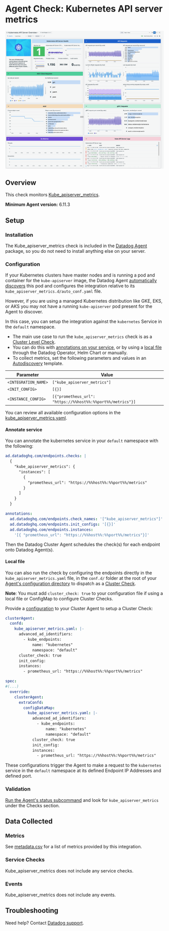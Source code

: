 # Agent Check: Kubernetes API server metrics

![Kubernetes API Server dashboard][1]

## Overview

This check monitors [Kube_apiserver_metrics][2].

**Minimum Agent version:** 6.11.3

## Setup

### Installation

The Kube_apiserver_metrics check is included in the [Datadog Agent][3] package, so you do not need to install anything else on your server.

### Configuration

If your Kubernetes clusters have master nodes and is running a pod and container for the `kube-apiserver` image, the Datadog Agent [automatically discovers][8] this pod and configures the integration relative to its `kube_apiserver_metrics.d/auto_conf.yaml` file. 

However, if you are using a managed Kubernetes distribution like GKE, EKS, or AKS you may not have a running `kube-apiserver` pod present for the Agent to discover. 

In this case, you can setup the integration against the `kubernetes` Service in the `default` namespace.

- The main use case to run the `kube_apiserver_metrics` check is as a [Cluster Level Check][4]. 
- You can do this with [annotations on your service](#annotate-service), or by using a [local file](#local-file) through the Datadog Operator, Helm Chart or manually. 
- To collect metrics, set the following parameters and values in an [Autodiscovery][8] template. 

| Parameter         | Value                                                                 |
|-------------------|-----------------------------------------------------------------------|
| `<INTEGRATION_NAME>`| `["kube_apiserver_metrics"]`                                            |
| `<INIT_CONFIG>`     | `[{}]`                                                                  |
| `<INSTANCE_CONFIG>` | `[{"prometheus_url": "https://%%host%%:%%port%%/metrics"}]` |

You can review all available configuration options in the [kube_apiserver_metrics.yaml][7].

#### Annotate service

You can annotate the kubernetes service in your `default` namespace with the following:

<!-- xxx tabs xxx -->
<!-- xxx tab "Annotations v2 (for Datadog Agent v7.36)" xxx -->

```yaml
ad.datadoghq.com/endpoints.checks: |
  {
    "kube_apiserver_metrics": {
      "instances": [
        {
          "prometheus_url": "https://%%host%%:%%port%%/metrics"
        }
      ]
    }
  }
```

<!-- xxz tab xxx -->

<!-- xxx tab "Annotations v1 (for Datadog Agent < v7.36)" xxx -->

```yaml
annotations:
  ad.datadoghq.com/endpoints.check_names: '["kube_apiserver_metrics"]'
  ad.datadoghq.com/endpoints.init_configs: '[{}]'
  ad.datadoghq.com/endpoints.instances:
    '[{ "prometheus_url": "https://%%host%%:%%port%%/metrics"}]'
```

<!-- xxz tab xxx -->
<!-- xxz tabs xxx -->

Then the Datadog Cluster Agent schedules the check(s) for each endpoint onto Datadog Agent(s). 

#### Local file

You can also run the check by configuring the endpoints directly in the `kube_apiserver_metrics.yaml` file, in the `conf.d/` folder at the root of your [Agent's configuration directory][5] to dispatch as a [Cluster Check][14].

**Note**: You must add `cluster_check: true` to your configuration file if using a local file or ConfigMap to configure Cluster Checks.

Provide a [configuration][13] to your Cluster Agent to setup a Cluster Check:

<!-- xxx tabs xxx -->

<!-- xxx tab "Helm" xxx -->

```yaml
clusterAgent:
  confd:
    kube_apiserver_metrics.yaml: |-
      advanced_ad_identifiers:
        - kube_endpoints:
            name: "kubernetes"
            namespace: "default"
      cluster_check: true
      init_config:
      instances:
        - prometheus_url: "https://%%host%%:%%port%%/metrics"
```

<!-- xxz tab xxx -->

<!-- xxx tab "Operator" xxx -->

```yaml
spec:
#(...)
  override:
    clusterAgent:
      extraConfd:
        configDataMap:
          kube_apiserver_metrics.yaml: |-
            advanced_ad_identifiers:
              - kube_endpoints:
                  name: "kubernetes"
                  namespace: "default"
            cluster_check: true
            init_config:
            instances:
              - prometheus_url: "https://%%host%%:%%port%%/metrics"
```

<!-- xxz tab xxx -->

<!-- xxz tabs xxx -->

These configurations trigger the Agent to make a request to the `kubernetes` service in the `default` namespace at its defined Endpoint IP Addresses and defined port.

### Validation

[Run the Agent's status subcommand][9] and look for `kube_apiserver_metrics` under the Checks section.

## Data Collected

### Metrics

See [metadata.csv][10] for a list of metrics provided by this integration.

### Service Checks

Kube_apiserver_metrics does not include any service checks.

### Events

Kube_apiserver_metrics does not include any events.

## Troubleshooting

Need help? Contact [Datadog support][11].

[1]: https://raw.githubusercontent.com/DataDog/integrations-core/master/kube_apiserver_metrics/images/screenshot.png
[2]: https://kubernetes.io/docs/reference/command-line-tools-reference/kube-apiserver
[3]: /account/settings/agent/latest
[4]: https://docs.datadoghq.com/agent/cluster_agent/clusterchecks/
[5]: https://docs.datadoghq.com/agent/guide/agent-configuration-files/#agent-configuration-directory
[6]: https://docs.datadoghq.com/agent/cluster_agent/clusterchecks/#set-up-cluster-checks
[7]: https://github.com/DataDog/integrations-core/blob/master/kube_apiserver_metrics/datadog_checks/kube_apiserver_metrics/data/conf.yaml.example
[8]: https://docs.datadoghq.com/agent/kubernetes/integrations/
[9]: https://docs.datadoghq.com/agent/faq/agent-commands/#agent-status-and-information
[10]: https://github.com/DataDog/integrations-core/blob/master/kube_apiserver_metrics/metadata.csv
[11]: https://docs.datadoghq.com/help/
[12]: https://docs.datadoghq.com/containers/kubernetes/integrations/?tab=annotations
[13]: https://docs.datadoghq.com/containers/cluster_agent/clusterchecks/?tab=helm#configuration-from-configuration-files
[14]: https:docs.datadoghq.com//containers/cluster_agent/clusterchecks/?tab=datadogoperator#setting-up-check-configurations

